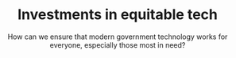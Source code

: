 ---
title: Investments in equitable tech
subtitle: How can we ensure that modern government technology works for everyone, especially those most in need?
description: Historically, many people in the U.S. have not been able to use digital technology because it didn’t work for them — many federal websites were created with one type of user in mind, leaving several languages and lived experiences out of the building process. But given the rich diversity in this country, it is important that everyone is able to access the information they need.  
excerpt: |-
  Historically, many people in the U.S. have not been able to use digital technology because it didn’t work for them — many federal websites were created with one type of user in mind, leaving several languages and lived experiences out of the building process. But given the rich diversity in this country, it is important that everyone is able to access the information they need.
template: "4"
image-url: "/assets/images/equity-project-icon.png"
footer: we-started-as-an-idea-too

intro: |-
  Historically, many people in the U.S. have not been able to use digital technology because it didn’t work for them — many federal websites were created with one type of user in mind, leaving several languages and lived experiences out of the building process. But given the rich diversity in this country, it is important that everyone is able to access the information they need.

outro: |-
  10x has explored creating equitable digital experiences in a number of ways, including reducing bias in AI, co-designing digital products with American Indians and Alaska Natives, and finding effective ways to make government content available to people who aren’t proficient in English. But while a few projects are noted below, the value of equity has played a key role in all 10x projects and is central to all 10x investments.

list-of-projects-section:
  title: "Check out some of our projects designed to create more equitable digital experiences:"
  projects: 
    - subtitle: Bringing mutual aid to underserved communities for post-disaster rebuilding
      text: Underserved communities are uniquely vulnerable to the impacts of climate change. We’re looking at ways to make it easier for public officials and volunteers to provide help to affected areas.
    - subtitle: Combating bias in AI/ML
      text: 10x has developed tools to help public servants “de-bias” datasets that power AI. Developed in collaboration with the Census, the initial toolkit can help public servants use AI without the fear of introducing bias.
      linkText: Include the Ableist Language Detector found
      link_url:  https://10x.gsa.gov/reports/fy21-impact-report/
    - subtitle: Equity-centered design with American Indians and Alaska Natives
      text: In the spirit of designing “with” and not “for,” 10x is developing a framework for federal agencies to better engage and collaborate with Tribal governments to create more meaningful and useful digital solutions.
    - subtitle: Hearing resident perspectives on federal housing
      text: Residents in federal housing do not have a way to communicate their values, candid perspectives, and needs to the government. 10x looked at whether there was a way to use technology to help them provide feedback on federal housing effectively and safely.
    - subtitle: Improving access to translated content on government websites
      text: For the more than 60 million Americans who are not fluent in English accessing information on government websites can be a challenge. Even when there is content in their language, it can be hard to find. 10x is conducting user testing with monolingual speakers of languages other than English to find out how to help them find content in their language.
    - subtitle: Multilingual glossary tool
      text: 10x is investigating how to provide and manage a tool that will help public servants provide standardized translated terms to users with limited English proficiency (LEP). Using standardized terms that avoid jargon can make digital experiences easier for the American people and reduce duplicative translation efforts.
    - subtitle: Resources for formerly incarcerated people
      text: 10x looked at how we can deliver a centralized resource to help people recently released from prison get the support they need to avoid reoffending by reentering society successfully.
---